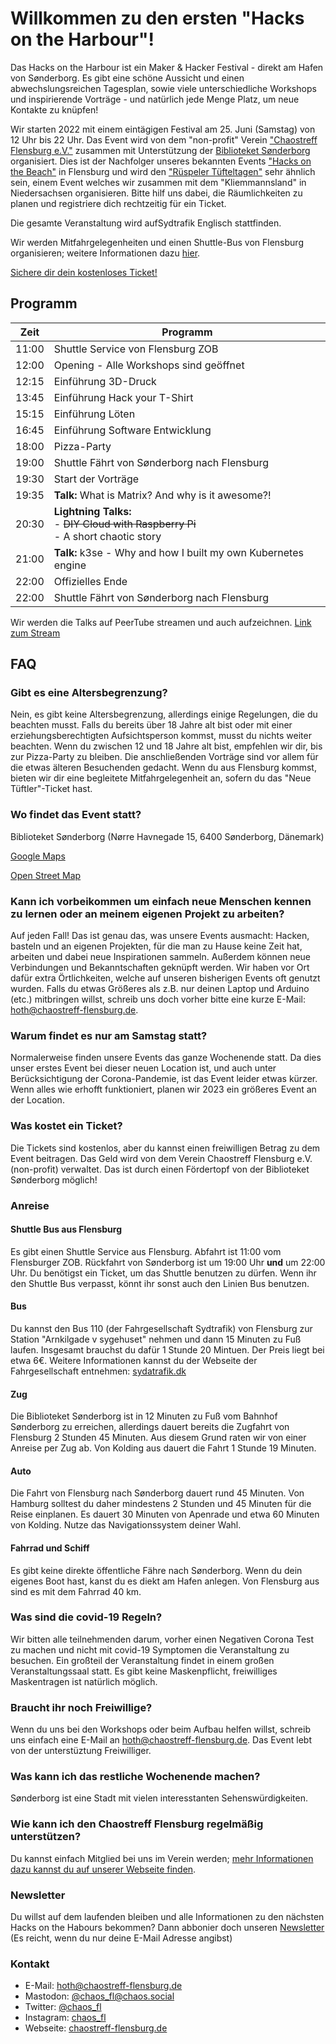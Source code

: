 # Willkommen zu den ersten "Hacks on the Harbour"!

Das Hacks on the Harbour ist ein Maker & Hacker Festival - direkt am Hafen von Sønderborg. Es gibt eine schöne Aussicht und einen abwechslungsreichen Tagesplan, sowie viele unterschiedliche Workshops und inspirierende Vorträge - und natürlich jede Menge Platz, um neue Kontakte zu knüpfen!

Wir starten 2022 mit einem eintägigen Festival am 25. Juni (Samstag) von 12 Uhr bis 22 Uhr. Das Event wird von dem "non-profit" Verein ["Chaostreff Flensburg e.V."](https://chaostreff-flensburg.de/) zusammen mit Unterstützung der [Biblioteket Sønderborg](https://biblioteket.sonderborg.dk/) organisiert. Dies ist der Nachfolger unseres bekannten Events ["Hacks on the Beach"](https://chaostreff-flensburg.de/2021/hacks-on-the-beach-2022/) in Flensburg und wird den ["Rüspeler Tüfteltagen"](https://www.ruetueta.de/) sehr ähnlich sein, einem Event welches wir zusammen mit dem "Kliemmannsland" in Niedersachsen organisieren.
Bitte hilf uns dabei, die Räumlichkeiten zu planen und registriere dich rechtzeitig für ein Ticket.

Die gesamte Veranstaltung wird aufSydtrafik Englisch stattfinden.

Wir werden Mitfahrgelegenheiten und einen Shuttle-Bus von Flensburg organisieren; weitere Informationen dazu [hier](#shuttle-bus-aus-flensburg).

[Sichere dir dein kostenloses Ticket!](https://tickets.chaostreff-flensburg.de/ctfl/hoth2022/)

## Programm

| Zeit  | Programm                               |
|-------|----------------------------------------|
| 11:00 | Shuttle Service von Flensburg  ZOB        |
| 12:00 | Opening - Alle Workshops sind geöffnet |
| 12:15 | Einführung 3D-Druck                    |
| 13:45 | Einführung Hack your T-Shirt           |
| 15:15 | Einführung Löten                       |
| 16:45 | Einführung Software Entwicklung        |
| 18:00 | Pizza-Party                            |
| 19:00 | Shuttle Fährt von Sønderborg nach Flensburg  |
| 19:30 | Start der Vorträge                     |
| 19:35 | **Talk:** What is Matrix? And why is it awesome?!                  |
| 20:30 | **Lightning Talks:** <br/> - ~~DIY Cloud with Raspberry Pi~~ <br/> - A short chaotic story |Talk
| 21:00 | **Talk:** k3se - Why and how I built my own Kubernetes engine |
| 22:00 | Offizielles Ende                       |
| 22:00 | Shuttle Fährt von Sønderborg nach Flensburg  |

Wir werden die Talks auf PeerTube streamen und auch aufzeichnen. [Link zum Stream](https://video.cybre.town/videos/watch/a38418e6-a56a-40aa-b677-4dd988b7d7cf)

## FAQ

### Gibt es eine Altersbegrenzung?

Nein, es gibt keine Altersbegrenzung, allerdings einige Regelungen, die du beachten musst. Falls du bereits über 18 Jahre alt bist oder mit einer erziehungsberechtigten Aufsichtsperson kommst, musst du nichts weiter beachten.
Wenn du zwischen 12 und 18 Jahre alt bist, empfehlen wir dir, bis zur Pizza-Party zu bleiben. Die anschließenden Vorträge sind vor allem für die etwas älteren Besuchenden gedacht.
Wenn du aus Flensburg kommst, bieten wir dir eine begleitete Mitfahrgelegenheit an, sofern du das "Neue Tüftler"-Ticket hast.

### Wo findet das Event statt?

Biblioteket Sønderborg (Nørre Havnegade 15, 6400 Sønderborg, Dänemark)

[Google Maps](https://www.google.com/maps/place/N%C3%B8rre+Havnegade+15,+6400+S%C3%B8nderborg,+D%C3%A4nemark/@54.9133221,9.7838224,17.85z/data=!4m5!3m4!1s0x47b339db9015343d:0xc01e3eb448417c18!8m2!3d54.9129337!4d9.7841914?hl=de)

[Open Street Map](https://www.openstreetmap.org/node/313714920)

### Kann ich vorbeikommen um einfach neue Menschen kennen zu lernen oder an meinem eigenen Projekt zu arbeiten?

Auf jeden Fall! Das ist genau das, was unsere Events ausmacht: Hacken, basteln und an eigenen Projekten, für die man zu Hause keine Zeit hat, arbeiten und dabei neue Inspirationen sammeln. Außerdem können neue Verbindungen und Bekanntschaften geknüpft werden. Wir haben vor Ort dafür extra Örtlichkeiten, welche auf unseren bisherigen Events oft genutzt wurden. Falls du etwas Größeres als z.B. nur deinen Laptop und Arduino (etc.) mitbringen willst, schreib uns doch vorher bitte eine kurze E-Mail: hoth@chaostreff-flensburg.de.

### Warum findet es nur am Samstag statt?

Normalerweise finden unsere Events das ganze Wochenende statt. Da dies unser erstes Event bei dieser neuen Location ist, und auch unter Berücksichtigung der Corona-Pandemie, ist das Event leider etwas kürzer. Wenn alles wie erhofft funktioniert, planen wir 2023 ein größeres Event an der Location.

### Was kostet ein Ticket?

Die Tickets sind kostenlos, aber du kannst einen freiwilligen Betrag zu dem Event beitragen. Das Geld wird von dem Verein Chaostreff Flensburg e.V. (non-profit) verwaltet. Das ist durch einen Fördertopf von der Biblioteket Sønderborg möglich!

### Anreise

#### Shuttle Bus aus Flensburg

Es gibt einen Shuttle Service aus Flensburg. Abfahrt ist 11:00 vom Flensburger ZOB. Rückfahrt von Sønderborg ist um 19:00 Uhr **und** um 22:00 Uhr. Du benötigst ein Ticket, um das Shuttle benutzen zu dürfen. Wenn ihr den Shuttle Bus verpasst, könnt ihr sonst auch den Linien Bus benutzen.

#### Bus

Du kannst den Bus 110 (der Fahrgesellschaft Sydtrafik) von Flensburg zur Station "Arnkilgade v sygehuset" nehmen und dann 15 Minuten zu Fuß laufen. Insgesamt brauchst du dafür 1 Stunde 20 Mintuen. Der Preis liegt bei etwa 6€. Weitere Informationen kannst du der Webseite der Fahrgesellschaft entnehmen: [sydatrafik.dk](https://www.sydtrafik.dk/)

#### Zug

Die Biblioteket Sønderborg ist in 12 Minuten zu Fuß vom Bahnhof Sønderborg zu erreichen, allerdings dauert bereits die Zugfahrt von Flensburg 2 Stunden 45 Minuten. Aus diesem Grund raten wir von einer Anreise per Zug ab. Von Kolding aus dauert die Fahrt 1 Stunde 19 Minuten.

#### Auto

Die Fahrt von Flensburg nach Sønderborg dauert rund 45 Minuten. Von Hamburg solltest du daher mindestens 2 Stunden und 45 Minuten für die Reise einplanen. Es dauert 30 Minuten von Apenrade und etwa 60 Minuten von Kolding. Nutze das Navigationssystem deiner Wahl.

#### Fahrrad und Schiff

Es gibt keine direkte öffentliche Fähre nach Sønderborg. Wenn du dein eigenes Boot hast, kanst du es diekt am Hafen anlegen. Von Flensburg aus sind es mit dem Fahrrad 40 km.

### Was sind die covid-19 Regeln?
Wir bitten alle teilnehmenden darum, vorher einen Negativen Corona Test zu machen und nicht mit covid-19 Symptomen die Veranstaltung zu besuchen. Ein großteil der Veranstaltung findet in einem großen Veranstaltungssaal statt. Es gibt keine Maskenpflicht, freiwilliges Maskentragen ist natürlich möglich.

### Braucht ihr noch Freiwillige?

Wenn du uns bei den Workshops oder beim Aufbau helfen willst, schreib uns einfach eine E-Mail an hoth@chaostreff-flensburg.de. Das Event lebt von der unterstüztung Freiwilliger.

### Was kann ich das restliche Wochenende machen?

Sønderborg ist eine Stadt mit vielen interesstanten Sehenswürdigkeiten.

### Wie kann ich den Chaostreff Flensburg regelmäßig unterstützen?

Du kannst einfach Mitglied bei uns im Verein werden; [mehr Informationen dazu kannst du auf unserer Webseite finden](https://chaostreff-flensburg.de/mitmachen/wir/).

### Newsletter
Du willst auf dem laufenden bleiben und alle Informationen zu den nächsten Hacks on the Habours bekommen? Dann abbonier doch unseren [Newsletter](https://mailtrain.chaostreff-flensburg.de/subscription/SyqP1Sy5c) (Es reicht, wenn du nur deine E-Mail Adresse angibst)

### Kontakt

* E-Mail: hoth@chaostreff-flensburg.de
* Mastodon: [@chaos_fl@chaos.social](https://chaos.social/web/accounts/162706)
* Twitter: [@chaos_fl](https://twitter.com/chaos_fl)
* Instagram: [chaos_fl](https://www.instagram.com/chaos_fl/)
* Webseite: [chaostreff-flensburg.de](https://chaostreff-flensburg.de/)
